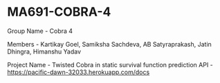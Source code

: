 # MA691-COBRA-4
Group Name - Cobra 4

Members - Kartikay Goel, Samiksha Sachdeva, AB Satyraprakash, Jatin Dhingra, Himanshu Yadav

Project Name - Twisted Cobra in static survival function prediction
API - https://pacific-dawn-32033.herokuapp.com/docs
